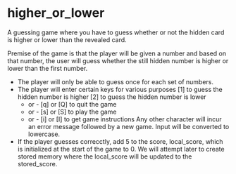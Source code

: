 # higher_or_lower
 A guessing game where you have to guess whether or not the hidden card is higher or lower than the revealed card.

Premise of the game is that the player will be given a number and based on that number, the user will guess whether the still hidden number is higher or lower than the first number.

* The player will only be able to guess once for each set of numbers.
* The player will enter certain keys for various purposes
    [1] to guess the hidden number is higher
    [2] to guess the hidden number is lower
  - or -
    [q] or [Q] to quit the game
  - or -
    [s] or [S] to play the game
  - or -
    [i] or [I] to get game instructions
  Any other character will incur an error message followed by a new game.
  Input will be converted to lowercase.
* If the player guesses correcctly, add 5 to the score, local_score, which is initialized at the start of the game to 0. We will attempt later to create stored memory where the local_score will be updated to the stored_score.